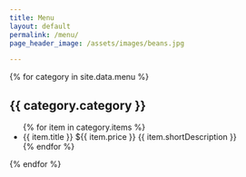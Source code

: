 ```yaml
---
title: Menu
layout: default
permalink: /menu/
page_header_image: /assets/images/beans.jpg

---
```

<div class="flex-list flex-list-2-col">
{% for category in site.data.menu %}
<div class="menu-category flex-item ">
<div class="flex-item-content">
<h2 class="menu-item-category">
  {{ category.category }}
</h2>
<ul>
{% for item in category.items %}
<li class="menu-item">
<span class="menu-item-title">{{ item.title }}</span>
<span class="menu-item-price">${{ item.price }}</span>
<span class="menu-item-description">{{ item.shortDescription }}</span>
</li>
{% endfor %}
</ul>
</div>
</div>
{% endfor %}
</div>
